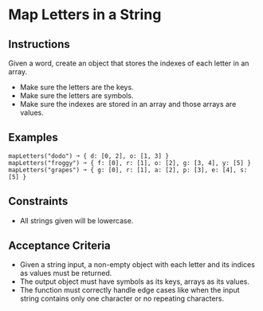 # Map Letters in a String

## Instructions

Given a word, create an object that stores the indexes of each letter in an array.

- Make sure the letters are the keys.
- Make sure the letters are symbols.
- Make sure the indexes are stored in an array and those arrays are values.

## Examples

```
mapLetters("dodo") ➞ { d: [0, 2], o: [1, 3] }
mapLetters("froggy") ➞ { f: [0], r: [1], o: [2], g: [3, 4], y: [5] }
mapLetters("grapes") ➞ { g: [0], r: [1], a: [2], p: [3], e: [4], s: [5] }
```

## Constraints

- All strings given will be lowercase.

## Acceptance Criteria

- Given a string input, a non-empty object with each letter and its indices as values must be returned.
- The output object must have symbols as its keys, arrays as its values.
- The function must correctly handle edge cases like when the input string contains only one character or no repeating characters.
